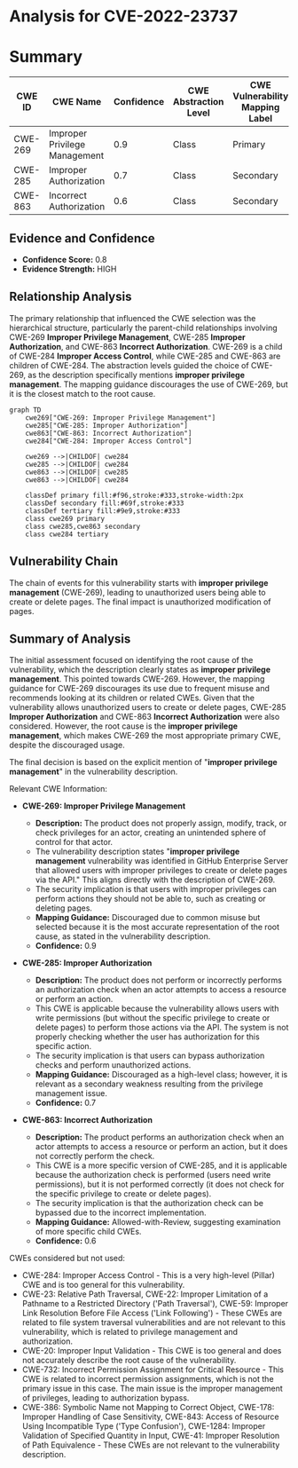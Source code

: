 # Analysis for CVE-2022-23737

# Summary
| CWE ID | CWE Name | Confidence | CWE Abstraction Level | CWE Vulnerability Mapping Label | CWE-Vulnerability Mapping Notes |
|---|---|---|---|---|---|
| CWE-269 | Improper Privilege Management | 0.9 | Class | Primary | Discouraged |
| CWE-285 | Improper Authorization | 0.7 | Class | Secondary | Discouraged |
| CWE-863 | Incorrect Authorization | 0.6 | Class | Secondary | Allowed-with-Review |

## Evidence and Confidence

*   **Confidence Score:** 0.8
*   **Evidence Strength:** HIGH

## Relationship Analysis
The primary relationship that influenced the CWE selection was the hierarchical structure, particularly the parent-child relationships involving CWE-269 **Improper Privilege Management**, CWE-285 **Improper Authorization**, and CWE-863 **Incorrect Authorization**. CWE-269 is a child of CWE-284 **Improper Access Control**, while CWE-285 and CWE-863 are children of CWE-284. The abstraction levels guided the choice of CWE-269, as the description specifically mentions **improper privilege management**. The mapping guidance discourages the use of CWE-269, but it is the closest match to the root cause.

```mermaid
graph TD
    cwe269["CWE-269: Improper Privilege Management"]
    cwe285["CWE-285: Improper Authorization"]
    cwe863["CWE-863: Incorrect Authorization"]
    cwe284["CWE-284: Improper Access Control"]
    
    cwe269 -->|CHILDOF| cwe284
    cwe285 -->|CHILDOF| cwe284
    cwe863 -->|CHILDOF| cwe285
    cwe863 -->|CHILDOF| cwe284
    
    classDef primary fill:#f96,stroke:#333,stroke-width:2px
    classDef secondary fill:#69f,stroke:#333
    classDef tertiary fill:#9e9,stroke:#333
    class cwe269 primary
    class cwe285,cwe863 secondary
    class cwe284 tertiary
```

## Vulnerability Chain
The chain of events for this vulnerability starts with **improper privilege management** (CWE-269), leading to unauthorized users being able to create or delete pages. The final impact is unauthorized modification of pages.

## Summary of Analysis
The initial assessment focused on identifying the root cause of the vulnerability, which the description clearly states as **improper privilege management**. This pointed towards CWE-269. However, the mapping guidance for CWE-269 discourages its use due to frequent misuse and recommends looking at its children or related CWEs. Given that the vulnerability allows unauthorized users to create or delete pages, CWE-285 **Improper Authorization** and CWE-863 **Incorrect Authorization** were also considered. However, the root cause is the **improper privilege management**, which makes CWE-269 the most appropriate primary CWE, despite the discouraged usage.

The final decision is based on the explicit mention of "**improper privilege management**" in the vulnerability description.

Relevant CWE Information:

*   **CWE-269: Improper Privilege Management**

    *   **Description:** The product does not properly assign, modify, track, or check privileges for an actor, creating an unintended sphere of control for that actor.
    *   The vulnerability description states "**improper privilege management** vulnerability was identified in GitHub Enterprise Server that allowed users with improper privileges to create or delete pages via the API." This aligns directly with the description of CWE-269.
    *   The security implication is that users with improper privileges can perform actions they should not be able to, such as creating or deleting pages.
    *   **Mapping Guidance:** Discouraged due to common misuse but selected because it is the most accurate representation of the root cause, as stated in the vulnerability description.
    *   **Confidence:** 0.9

*   **CWE-285: Improper Authorization**

    *   **Description:** The product does not perform or incorrectly performs an authorization check when an actor attempts to access a resource or perform an action.
    *   This CWE is applicable because the vulnerability allows users with write permissions (but without the specific privilege to create or delete pages) to perform those actions via the API. The system is not properly checking whether the user has authorization for this specific action.
    *   The security implication is that users can bypass authorization checks and perform unauthorized actions.
    *   **Mapping Guidance:** Discouraged as a high-level class; however, it is relevant as a secondary weakness resulting from the privilege management issue.
    *   **Confidence:** 0.7

*   **CWE-863: Incorrect Authorization**

    *   **Description:** The product performs an authorization check when an actor attempts to access a resource or perform an action, but it does not correctly perform the check.
    *   This CWE is a more specific version of CWE-285, and it is applicable because the authorization check is performed (users need write permissions), but it is not performed correctly (it does not check for the specific privilege to create or delete pages).
    *   The security implication is that the authorization check can be bypassed due to the incorrect implementation.
    *   **Mapping Guidance:** Allowed-with-Review, suggesting examination of more specific child CWEs.
    *   **Confidence:** 0.6

CWEs considered but not used:

*   CWE-284: Improper Access Control - This is a very high-level (Pillar) CWE and is too general for this vulnerability.
*   CWE-23: Relative Path Traversal, CWE-22: Improper Limitation of a Pathname to a Restricted Directory ('Path Traversal'), CWE-59: Improper Link Resolution Before File Access ('Link Following') - These CWEs are related to file system traversal vulnerabilities and are not relevant to this vulnerability, which is related to privilege management and authorization.
*   CWE-20: Improper Input Validation - This CWE is too general and does not accurately describe the root cause of the vulnerability.
*   CWE-732: Incorrect Permission Assignment for Critical Resource - This CWE is related to incorrect permission assignments, which is not the primary issue in this case. The main issue is the improper management of privileges, leading to authorization bypass.
*   CWE-386: Symbolic Name not Mapping to Correct Object, CWE-178: Improper Handling of Case Sensitivity, CWE-843: Access of Resource Using Incompatible Type ('Type Confusion'), CWE-1284: Improper Validation of Specified Quantity in Input, CWE-41: Improper Resolution of Path Equivalence - These CWEs are not relevant to the vulnerability description.